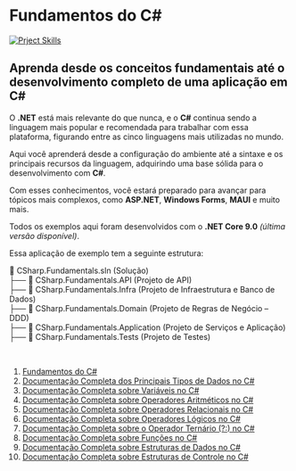 # Fundamentos do C#
[![Prject Skills](https://skillicons.dev/icons?i=dotnet,cs)](https://skillicons.dev)

## Aprenda desde os conceitos fundamentais até o desenvolvimento completo de uma aplicação em C#

O **.NET** está mais relevante do que nunca, e o **C#** continua sendo a linguagem mais popular e recomendada para trabalhar com essa 
plataforma, figurando entre as cinco linguagens mais utilizadas no mundo.

Aqui você aprenderá desde a configuração do ambiente até a sintaxe e os principais recursos da linguagem, 
adquirindo uma base sólida para o desenvolvimento com **C#**.

Com esses conhecimentos, você estará preparado para avançar para tópicos mais complexos, como **ASP.NET**, **Windows Forms**, **MAUI** 
e muito mais.

Todos os exemplos aqui foram desenvolvidos com o **.NET Core 9.0** *(última versão disponível)*.

Essa aplicação de exemplo tem a seguinte estrutura:<br />

📂 CSharp.Fundamentals.sln (Solução)<br />
├── 📂 CSharp.Fundamentals.API (Projeto de API)<br />
├── 📂 CSharp.Fundamentals.Infra (Projeto de Infraestrutura e Banco de Dados)<br />
├── 📂 CSharp.Fundamentals.Domain (Projeto de Regras de Negócio – DDD)<br />
├── 📂 CSharp.Fundamentals.Application (Projeto de Serviços e Aplicação)<br />
├── 📂 CSharp.Fundamentals.Tests (Projeto de Testes)<br />


<br/>

1. <a href=".doc/fundamentals.md">Fundamentos do C#</a>
2. <a href=".doc/data-types.md">Documentação Completa dos Principais Tipos de Dados no C#</a>
3. <a href=".doc/variables.md">Documentação Completa sobre Variáveis no C#</a>
4. <a href=".doc/arithmetic-operator.md">Documentação Completa sobre Operadores Aritméticos no C#</a>
5. <a href=".doc/relational-operator.md">Documentação Completa sobre Operadores Relacionais no C#</a>
6. <a href=".doc/logic-operator.md">Documentação Completa sobre Operadores Lógicos no C#</a>
7. <a href=".doc/ternary-operato.md">Documentação Completa sobre o Operador Ternário (?:) no C#</a>
8. <a href=".doc/functions.md">Documentação Completa sobre Funções no C#</a>
8. <a href=".doc/data-structure.md">Documentação Completa sobre Estruturas de Dados no C#</a>
9. <a href=".doc/control-structure.md">Documentação Completa sobre Estruturas de Controle no C#</a>  









